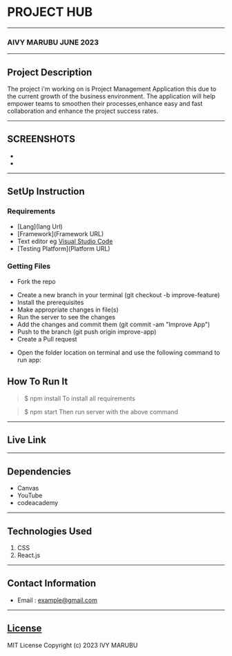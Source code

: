 # PROJECT HUB
*****
### AIVY MARUBU JUNE 2023
****
## Project Description
The project i'm working on is  Project Management Application this due to the current growth of the business environment.
The application will help empower teams to smoothen their processes,enhance easy and fast collaboration and enhance the project success rates.

******

## SCREENSHOTS
- 
- 


********
## SetUp Instruction
### Requirements
* [Lang](lang Url)
* [Framework](Framework URL)
* Text editor eg [Visual Studio Code](https://code.visualstudio.com/download)
* [Testing Platform](Platform URL)


### Getting Files
* Fork the repo
- Create a new branch in your terminal (git checkout -b improve-feature)
- Install the prerequisites
- Make appropriate changes in file(s)
- Run the server to see the changes
- Add the changes and commit them (git commit -am "Improve App")
- Push to the branch (git push origin improve-app)
- Create a Pull request
* Open the folder location on terminal and use the following command to run app:

## How To Run It
>  $ npm install 
To install all requirements

> $ npm start
Then run server with the above command
*****
## Live Link

*****
## Dependencies
- Canvas
- YouTube
- codeacademy

*****
## Technologies Used
1. CSS
2. React.js

*****
## Contact Information
* Email : example@gmail.com
*****
## [License](LICENSE)
MIT License
Copyright (c) 2023 IVY MARUBU